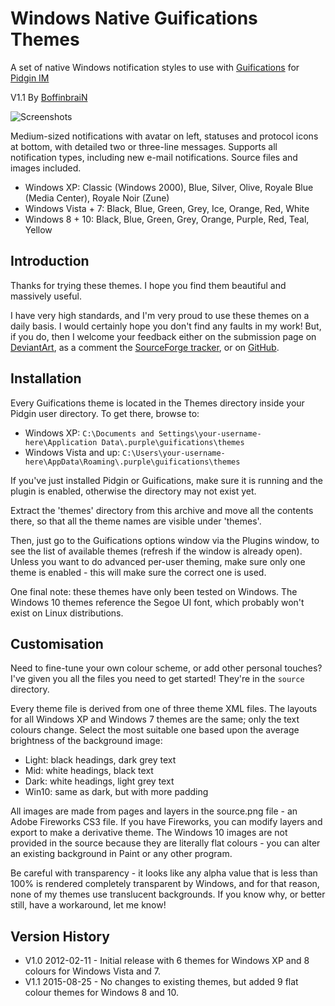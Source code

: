 Windows Native Guifications Themes
==================================

A set of native Windows notification styles to use with [Guifications](https://www.guifications.org/projects/gf2) for [Pidgin IM](http://pidgin.im/)

V1.1 By [BoffinbraiN](http://boffinbrain.deviantart.com)

![Screenshots](https://i.imgur.com/rMvDpqO.png)

Medium-sized notifications with avatar on left, statuses and protocol icons at bottom, with detailed two or three-line messages.  Supports all notification types, including new e-mail notifications. Source files and images included.

- Windows XP: Classic (Windows 2000), Blue, Silver, Olive, Royale Blue (Media Center), Royale Noir (Zune)
- Windows Vista + 7: Black, Blue, Green, Grey, Ice, Orange, Red, White
- Windows 8 + 10: Black, Blue, Green, Grey, Orange, Purple, Red, Teal, Yellow


Introduction
------------

Thanks for trying these themes.  I hope you find them beautiful and massively useful.

I have very high standards, and I'm very proud to use these themes on a daily basis.  I would certainly hope you don't find any faults in my work!  But, if you do, then I welcome your feedback either on the submission page on [DeviantArt](http://boffinbrain.deviantart.com/art/Windows-Native-Guifications-Themes-284407004), as a comment the [SourceForge tracker](http://sourceforge.net/p/guifications/themes/146/), or on [GitHub](https://github.com/BoffinbraiN/windows-guification-themes).


Installation
------------

Every Guifications theme is located in the Themes directory inside your Pidgin user directory.  To get there, browse to:

- Windows XP: `C:\Documents and Settings\your-username-here\Application Data\.purple\guifications\themes`
- Windows Vista and up: `C:\Users\your-username-here\AppData\Roaming\.purple\guifications\themes`

If you've just installed Pidgin or Guifications, make sure it is running and the plugin is enabled, otherwise the directory may not exist yet.

Extract the 'themes' directory from this archive and move all the contents there, so that all the theme names are visible under 'themes'.

Then, just go to the Guifications options window via the Plugins window, to see the list of available themes (refresh if the window is already open).  Unless you want to do advanced per-user theming, make sure only one theme is enabled - this will make sure the correct one is used.

One final note: these themes have only been tested on Windows. The Windows 10 themes reference the Segoe UI font, which probably won't exist on Linux distributions.


Customisation
-------------

Need to fine-tune your own colour scheme, or add other personal touches?  I've given you all the files you need to get started!  They're in the `source` directory.

Every theme file is derived from one of three theme XML files.  The layouts for all Windows XP and Windows 7 themes are the same; only the text colours change.  Select the most suitable one based upon the average brightness of the background image:

- Light: black headings, dark grey text
- Mid: white headings, black text
- Dark: white headings, light grey text
- Win10: same as dark, but with more padding

All images are made from pages and layers in the source.png file - an Adobe Fireworks CS3 file.  If you have Fireworks, you can modify layers and export to make a derivative theme. The Windows 10 images are not provided in the source because they are literally flat colours - you can alter an existing background in Paint or any other program.

Be careful with transparency - it looks like any alpha value that is less than 100% is rendered completely transparent by Windows, and for that reason, none of my themes use translucent backgrounds.  If you know why, or better still, have a workaround, let me know!


Version History
---------------

- V1.0 2012-02-11 - Initial release with 6 themes for Windows XP and 8 colours for Windows Vista and 7.
- V1.1 2015-08-25 - No changes to existing themes, but added 9 flat colour themes for Windows 8 and 10.